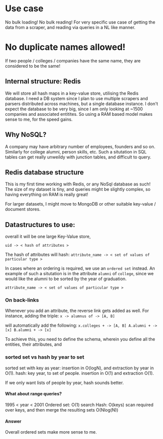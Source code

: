 # Use case
No bulk loading! No bulk reading!
For very specific use case of getting the data from a scraper, and reading via
queries in a NL like manner.

# No duplicate names allowed!
If two people / colleges / companies have the same name, they are considered to
be the same!

## Internal structure: Redis
We will store all hash maps in a key-value store, utilising the Redis
database.
I need a DB system since I plan to use multiple scrapers and parsers
distributed across machines, but a single database instance.
I don't expect the database to be very big, since I am only looking at
~1500 companies and associated entitites. So using a RAM based model makes
sense to me, for the speed gains.

## Why NoSQL?
A company may have arbitrary number of employees, founders and so on. Similarly
for college alumni, person skills, etc. Such a situtation in SQL tables can get
really unweildy with junction tables, and difficult to query.

## Redis database structure
This is my first time working with Redis, or any NoSql database as such!
The size of my dataset is tiny, and queries might be slightly complex, so having
everything on RAM is really great!

For larger datasets, I might move to MongoDB or other suitable key-value /
document stores.

## Datastructures to use:
overall it will be one large Key-Value store,

`uid -> < hash of attributes >`

The hash of attributes will hash:
`attribute_name -> < set of values of particular type > `

In cases where an ordering is required, we use an `ordered set` instead. An
example of such a situtation is in the attribute `alumni` of `college`, since we
would like the alumni to be sorted by the year of graduation.

`attribute_name -> < set of values of particular type > `

### On back-links
Whenever you add an attribute, the reverse link gets added as well. For
instance, adding the triple:
`x -> alumnus of -> [A, B]`

will automatically add the following:
`x.colleges + -> [A, B]
 A.alumni + -> [x]
 B.alumni + -> [x]
`

To achieve this, you need to define the schema, wherein you define all the
entities, their attributes, and 

### sorted set vs hash by year to set
sorted set with key as year: insertion in O(logN), and extraction by
year in O(1).
hash: key year, to set of people. insertion in O(1) and extraction O(1).

If we only want lists of people by year, hash sounds better.

#### What about range queries?
1995 < year < 2001
Ordered set: O(1) search
Hash: O(keys) scan required over keys, and then merge the resulting sets
O(Nlog(N))

#### Answer
Overall ordered sets make more sense to me.
